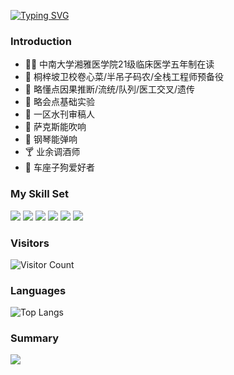 [![Typing SVG](https://readme-typing-svg.demolab.com?font=Fira+Code&pause=1000&color=58A4C3&width=435&lines=%E6%A1%90%E6%A2%93%E5%9D%A1%E5%8D%AB%E6%A0%A1%E5%8D%B7%E5%BF%83%E8%8F%9C%F0%9F%A5%AC;%E5%8D%8A%E5%90%8A%E5%AD%90%E5%85%A8%E6%A0%88%E5%B7%A5%E7%A8%8B%E5%B8%88%F0%9F%A7%91%E2%80%8D%F0%9F%92%BB;%E7%95%A5%E6%87%82%E7%82%B9%E7%BB%9F%E8%AE%A1%E5%AD%A6%26%E6%B5%81%E8%A1%8C%E7%97%85%E5%AD%A6%F0%9F%93%89;%E4%B8%80%E5%8C%BA%E6%B0%B4%E5%88%8A%E5%AE%A1%E7%A8%BF%E4%BA%BA%F0%9F%93%91;%E8%BD%A6%E5%BA%A7%E5%AD%90%E7%8B%97%E7%88%B1%E5%A5%BD%E8%80%85%F0%9F%90%B6;%E8%90%A8%E5%85%8B%E6%96%AF%E8%83%BD%E5%90%B9%E5%93%8D%F0%9F%8E%B7;%E9%92%A2%E7%90%B4%E8%83%BD%E5%BC%B9%E5%93%8D%F0%9F%8E%B9;%E4%B8%9A%E4%BD%99%E8%B0%83%E9%85%92%E5%B8%88%F0%9F%8D%B8)](https://git.io/typing-svg)
### Introduction
- 🧑‍⚕️ 中南大学湘雅医学院21级临床医学五年制在读
- 👀 桐梓坡卫校卷心菜/半吊子码农/全栈工程师预备役
- 🌱 略懂点因果推断/流统/队列/医工交叉/遗传
- 🧪 略会点基础实验
- 📑 一区水刊审稿人
- 🎷 萨克斯能吹响
- 🎹 钢琴能弹响
- 🍸 业余调酒师
- 🐶 车座子狗爱好者
### My Skill Set
![](https://img.shields.io/badge/Python-3776AB?style=for-the-badge&logo=python&logoColor=white) ![](https://img.shields.io/badge/R-276DC3?style=for-the-badge&logo=r&logoColor=white) ![](https://img.shields.io/badge/PostgreSQL-316192?style=for-the-badge&logo=postgresql&logoColor=white
) ![](https://img.shields.io/badge/Markdown-000000?style=for-the-badge&logo=markdown&logoColor=white) ![](https://img.shields.io/badge/Vue.js-35495E?style=for-the-badge&logo=vue.js&logoColor=4FC08D) ![](https://img.shields.io/badge/HTML-239120?style=for-the-badge&logo=html5&logoColor=white)
### Visitors
![Visitor Count](https://profile-counter.glitch.me/andrelau0622/count.svg)
### Languages
![Top Langs](
https://github-readme-stats.vercel.app/api/top-langs/?username=andrelau0622&layout=compact&theme=dark)
### Summary
![
](https://github-readme-stats.vercel.app/api?username=andrelau0622&show_icons=true&theme=dark)
